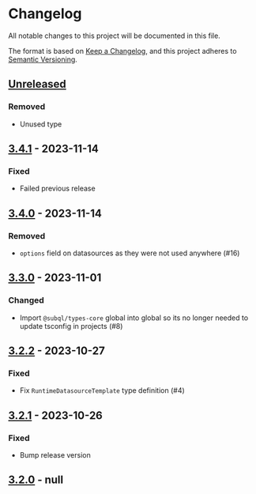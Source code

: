 # Changelog
All notable changes to this project will be documented in this file.

The format is based on [Keep a Changelog](https://keepachangelog.com/en/1.0.0/),
and this project adheres to [Semantic Versioning](https://semver.org/spec/v2.0.0.html).

## [Unreleased]
### Removed
- Unused type

## [3.4.1] - 2023-11-14
### Fixed
- Failed previous release

## [3.4.0] - 2023-11-14
### Removed
- `options` field on datasources as they were not used anywhere (#16)

## [3.3.0] - 2023-11-01
### Changed
- Import `@subql/types-core` global into global so its no longer needed to update tsconfig in projects (#8)

## [3.2.2] - 2023-10-27
### Fixed
- Fix `RuntimeDatasourceTemplate` type definition (#4)

## [3.2.1] - 2023-10-26
### Fixed
- Bump release version

## [3.2.0] - null
[Unreleased]: https://github.com/subquery/subql-concordium/compare/types-concordium/3.4.1...HEAD
[3.4.1]: https://github.com/subquery/subql-concordium/compare/types-concordium/3.4.0...types-concordium/3.4.1
[3.4.0]: https://github.com/subquery/subql-concordium/compare/types-concordium/3.3.0...types-concordium/3.4.0
[3.3.0]: https://github.com/subquery/subql-concordium/compare/types-concordium/3.2.2...types-concordium/3.3.0
[3.2.2]: https://github.com/subquery/subql-concordium/compare/types-concordium/3.2.1...types-concordium/3.2.2
[3.2.1]: https://github.com/subquery/subql-concordium/compare/types-concordium/3.2.0...types-concordium/3.2.1
[3.2.0]: https://github.com/subquery/subql-stellar/tag/v3.2.0
